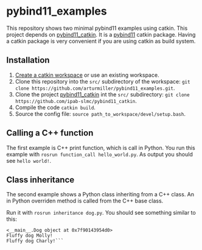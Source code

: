 # pybind11_examples
This repository shows two minimal pybind11 examples using catkin. This project depends on [pybind11_catkin](https://github.com/ipab-slmc/pybind11_catkin). It is a [pybind11](https://github.com/pybind/pybind11) catkin package. Having a catkin package is very convenient if you are using catkin as build system.

## Installation
1. [Create a catkin workspace](https://catkin-tools.readthedocs.io/en/latest/quick_start.html#initializing-a-new-workspace) or use an existing workspace.
2. Clone this repository into the ```src/``` subdirectory of the workspace: ``git clone https://github.com/arturmiller/pybind11_examples.git``.
3. Clone the project [pybind11_catkin](https://github.com/ipab-slmc/pybind11_catkin) int the ```src/``` subdirectory: ``git clone https://github.com/ipab-slmc/pybind11_catkin``. 
4. Compile the code ```catkin build```.
5. Source the config file: ```source path_to_workspace/devel/setup.bash```.

## Calling a C++ function
The first example is C++ print function, which is call in Python.
You run this example with ```rosrun function_call hello_world.py```. As output you should see ```hello world!```.

## Class inheritance
The second example shows a Python class inheriting from a C++ class. An in Python overriden method is called from the C++ base class.

Run it with ```rosrun inheritance dog.py```. You should see something similar to this:  
```
<__main__.Dog object at 0x7f90143954d0>
Fluffy dog Molly!
Fluffy dog Charly!```
